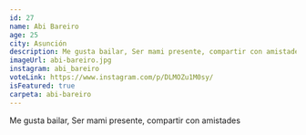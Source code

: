 ```yaml
---
id: 27
name: Abi Bareiro
age: 25
city: Asunción
description: Me gusta bailar, Ser mami presente, compartir con amistades
imageUrl: abi-bareiro.jpg
instagram: abi_bareiro
voteLink: https://www.instagram.com/p/DLMOZu1M0sy/
isFeatured: true
carpeta: abi-bareiro
---
```


Me gusta bailar, Ser mami presente, compartir con amistades
